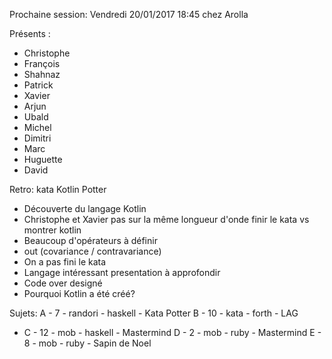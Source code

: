 Prochaine session: Vendredi 20/01/2017 18:45 
chez Arolla

Présents :
- Christophe
- François
- Shahnaz
- Patrick
- Xavier
- Arjun
- Ubald
- Michel
- Dimitri
- Marc
- Huguette
- David


Retro: kata Kotlin Potter
- Découverte du langage Kotlin
- Christophe et Xavier pas sur la même longueur d'onde finir le kata vs montrer kotlin
- Beaucoup d'opérateurs à définir
- out (covariance / contravariance)
- On a pas fini le kata
- Langage intéressant presentation à approfondir
- Code over designé 
- Pourquoi Kotlin a été créé?

Sujets:
A - 7 - randori - haskell - Kata Potter
B - 10 - kata    - forth   - LAG
* C - 12 - mob     - haskell - Mastermind
D - 2 - mob     - ruby    - Mastermind
E - 8 - mob     - ruby    - Sapin de Noel


